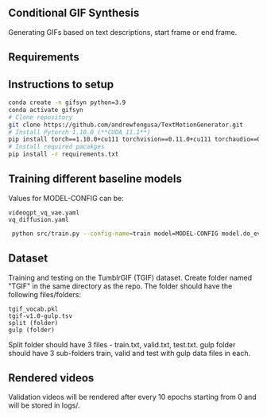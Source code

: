## Conditional GIF Synthesis

Generating GIFs based on text descriptions, start frame or end frame.

## Requirements

## Instructions to setup

```bash
conda create -n gifsyn python=3.9
conda activate gifsyn
# Clone repository
git clone https://github.com/andrewfengusa/TextMotionGenerator.git
# Install Pytorch 1.10.0 (**CUDA 11.1**)
pip install torch==1.10.0+cu111 torchvision==0.11.0+cu111 torchaudio==0.10.0 -f https://download.pytorch.org/whl/torch_stable.html
# Install required pacakges
pip install -r requirements.txt
```

## Training different baseline models
Values for MODEL-CONFIG can be:

```list
videogpt_vq_vae.yaml
vq_diffusion.yaml
```
```bash
 python src/train.py --config-name=train model=MODEL-CONFIG model.do_evaluations=false trainer.devices=[1] trainer.max_epochs=500 logger=tensorboard
 ```
## Dataset
Training and testing on the TumblrGIF (TGIF) dataset. Create folder named "TGIF" in the same directory as the repo. The folder should have the following files/folders:

```list
tgif_vocab.pkl
tgif-v1.0-gulp.tsv
split (folder)
gulp (folder)
```
Split folder should have 3 files - train.txt, valid.txt, test.txt. gulp folder should have 3 sub-folders train, valid and test with gulp data files in each.

## Rendered videos
Validation videos will be rendered after every 10 epochs starting from 0 and will be stored in logs/.
